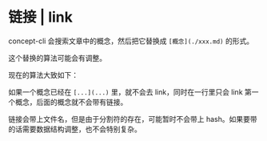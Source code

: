 # 链接 | link

concept-cli 会搜索文章中的概念，然后把它替换成 `[概念](./xxx.md)` 的形式。

这个替换的算法可能会有调整。

现在的算法大致如下：

如果一个概念已经在 `[...](...)` 里，就不会去 link，同时在一行里只会 link 第一个概念，后面的概念就不会带有链接。

链接会带上文件名，但是由于分割符的存在，可能暂时不会带上 hash。如果要带的话需要数据结构调整，也不会特别复杂。
